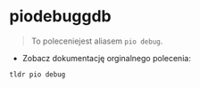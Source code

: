 # piodebuggdb

> To poleceniejest aliasem `pio debug`.

- Zobacz dokumentację orginalnego polecenia:

`tldr pio debug`
